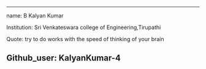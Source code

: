 ----
name:        B Kalyan Kumar

Institution: Sri Venkateswara college of Engineering,Tirupathi

Quote:      try to do works with the speed of thinking of your brain

Github_user: KalyanKumar-4
 ----
